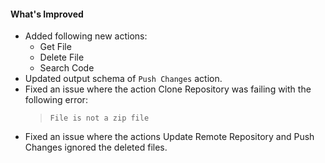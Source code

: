#### What's Improved
- Added following new actions:
  - Get File
  - Delete File
  - Search Code
- Updated output schema of `Push Changes` action.
- Fixed an issue where the action Clone Repository was failing with the following error: 
   > `File is not a zip file`
- Fixed an issue where the actions Update Remote Repository and Push Changes ignored the deleted files.
